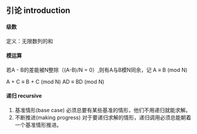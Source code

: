 ## 引论 introduction
#### 级数
定义：无限数列的和

#### 模运算

若A - B的差能被N整除（(A-B)/N = 0）,则有A与B模N同余，记 A &equiv; B (mod N)

A + C &equiv; B + C (mod N)
AD &equiv; BD (mod N)

#### 递归 recursive
1. 基准情形(base case) 必须总要有某些基准的情形，他们不用递归就能求解。
2. 不断推进(making progress) 对于要递归求解的情形，递归调用必须总能朝着一个基准情形推进。

